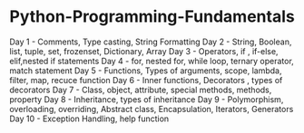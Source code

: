 # Python-Programming-Fundamentals
Day 1 - Comments, Type casting, String Formatting
Day 2 - String, Boolean, list, tuple, set, frozenset, Dictionary, Array
Day 3 - Operators, if , if-else, elif,nested if statements
Day 4 - for, nested for, while loop, ternary operator, match statement
Day 5 - Functions, Types of arguments, scope, lambda, filter, map, recuce function
Day 6 - Inner functions, Decorators , types of decorators
Day 7 - Class, object, attribute, special methods, methods, property
Day 8 - Inheritance, types of inheritance
Day 9 - Polymorphism, overloading, overriding, Abstract class, Encapsulation, Iterators, Generators
Day 10 - Exception Handling, help function
